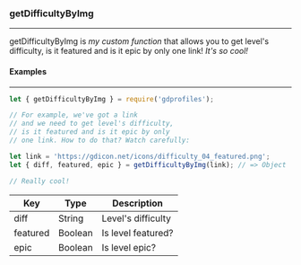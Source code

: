### getDifficultyByImg
----------------------

getDifficultyByImg is *my custom function* that allows you to get level's difficulty, is it featured and is it epic by only one link! *It's so cool!*

#### Examples
-------------

```js
let { getDifficultyByImg } = require('gdprofiles');

// For example, we've got a link
// and we need to get level's difficulty,
// is it featured and is it epic by only
// one link. How to do that? Watch carefully:

let link = 'https://gdicon.net/icons/difficulty_04_featured.png';
let { diff, featured, epic } = getDifficultyByImg(link); // => Object

// Really cool!
```

| Key      | Type    | Description        |
|----------|---------|--------------------|
| diff     | String  | Level's difficulty |
| featured | Boolean | Is level featured? |
| epic     | Boolean | Is level epic?     |